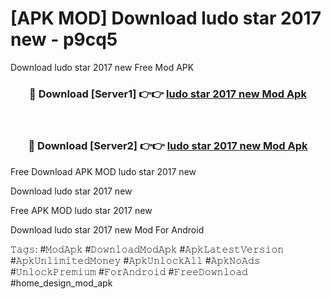 # [APK MOD] Download  ludo star 2017 new - p9cq5
Download ludo star 2017 new Free Mod APK

<div align="center">
<h3>🔴 Download [Server1] 👉👉 <a href="https://apk-comot.site?title=ludo_star_2017_new">ludo star 2017 new Mod Apk</a></h3><br>

<h3>🔴 Download [Server2] 👉👉 <a href="https://apk-comot.site?title=ludo_star_2017_new">ludo star 2017 new Mod Apk</a></h3>
</div>


Free Download APK MOD ludo star 2017 new

Download ludo star 2017 new 

Free APK MOD ludo star 2017 new 

Download ludo star 2017 new Mod For Android

𝚃𝚊𝚐𝚜: #𝙼𝚘𝚍𝙰𝚙𝚔 #𝙳𝚘𝚠𝚗𝚕𝚘𝚊𝚍𝙼𝚘𝚍𝙰𝚙𝚔 #𝙰𝚙𝚔𝙻𝚊𝚝𝚎𝚜𝚝𝚅𝚎𝚛𝚜𝚒𝚘𝚗 #𝙰𝚙𝚔𝚄𝚗𝚕𝚒𝚖𝚒𝚝𝚎𝚍𝙼𝚘𝚗𝚎𝚢 #𝙰𝚙𝚔𝚄𝚗𝚕𝚘𝚌𝚔𝙰𝚕𝚕 #𝙰𝚙𝚔𝙽𝚘𝙰𝚍𝚜 #𝚄𝚗𝚕𝚘𝚌𝚔𝙿𝚛𝚎𝚖𝚒𝚞𝚖 #𝙵𝚘𝚛𝙰𝚗𝚍𝚛𝚘𝚒𝚍 #𝙵𝚛𝚎𝚎𝙳𝚘𝚠𝚗𝚕𝚘𝚊𝚍 #home_design_mod_apk